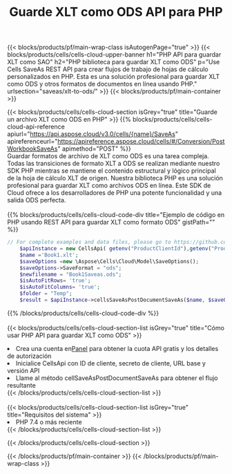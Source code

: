 ﻿---
title:  Guarde XLT como ODS API para PHP
description:  API y SDK en la nube para Microsoft Excel y OpenOffice Calc. Convierta la hoja de cálculo a otro archivo de formato.
url: /es/php/saveas/xlt-to-ods/
---
{{< blocks/products/pf/main-wrap-class isAutogenPage="true" >}}
{{< blocks/products/cells/cells-cloud-upper-banner h1="PHP API para guardar XLT como SAO" h2="PHP biblioteca para guardar XLT como ODS" p="Use Cells SaveAs REST API para crear flujos de trabajo de hojas de cálculo personalizados en PHP. Esta es una solución profesional para guardar XLT como ODS y otros formatos de documentos en línea usando PHP." urlsection="saveas/xlt-to-ods/" >}}
{{< blocks/products/pf/main-container >}}

{{< blocks/products/cells/cells-cloud-section isGrey="true" title="Guarde un archivo XLT como ODS en PHP" >}}
{{% blocks/products/cells/cells-cloud-api-reference apiurl="https://api.aspose.cloud/v3.0/cells/{name}/SaveAs" apireferenceurl="https://apireference.aspose.cloud/cells/#/Conversion/PostWorkbookSaveAs" apimethod="POST" %}}
<br/>
Guardar formatos de archivo de XLT como ODS es una tarea compleja. Todas las transiciones de formato XLT a ODS se realizan mediante nuestro SDK PHP mientras se mantiene el contenido estructural y lógico principal de la hoja de cálculo XLT de origen. Nuestra biblioteca PHP es una solución profesional para guardar XLT como archivos ODS en línea. Este SDK de Cloud ofrece a los desarrolladores de PHP una potente funcionalidad y una salida ODS perfecta.
<br/>
<br/>
{{% blocks/products/cells/cells-cloud-code-div title="Ejemplo de código en PHP usando REST API para guardar XLT como formato ODS" gistPath="" %}}
  
```php
// For complete examples and data files, please go to https://github.com/aspose-cells-cloud/aspose-cells-cloud-php/
    $apiInstance = new CellsApi( getenv("ProductClientId"),getenv("ProductClientSecret") );
    $name ='Book1.xlt';
    $saveOptions =new \Aspose\Cells\Cloud\Model\SaveOptions();
    $saveOptions->SaveFormat = "ods";
    $newfilename = "Book1Saveas.ods";
    $isAutoFitRows= 'true';
    $isAutoFitColumns= 'true';
    $folder = "Temp";
    $result = $apiInstance->cellsSaveAsPostDocumentSaveAs($name, $saveOptions, $newfilename,$isAutoFitRows, $isAutoFitColumns, $folder);
```
  
{{% /blocks/products/cells/cells-cloud-code-div %}}
<br/>
<br/>
{{< blocks/products/cells/cells-cloud-section-list isGrey="true" title="Cómo usar PHP API para guardar XLT como ODS" >}}
<li> Crea una cuenta en<a href="https://dashboard.aspose.cloud/">Panel</a> para obtener la cuota API gratis y los detalles de autorización</li>
<li>Inicialice CellsApi con ID de cliente, secreto de cliente, URL base y versión API</li>
<li>Llame al método cellSaveAsPostDocumentSaveAs para obtener el flujo resultante</li>
{{< /blocks/products/cells/cells-cloud-section-list >}}
<br/>
<br/>
{{< blocks/products/cells/cells-cloud-section-list isGrey="true" title="Requisitos del sistema" >}}
<li>PHP 7.4 o más reciente</li>
{{< /blocks/products/cells/cells-cloud-section-list >}}

{{< /blocks/products/cells/cells-cloud-section >}}

{{< /blocks/products/pf/main-container >}}
{{< /blocks/products/pf/main-wrap-class >}}
